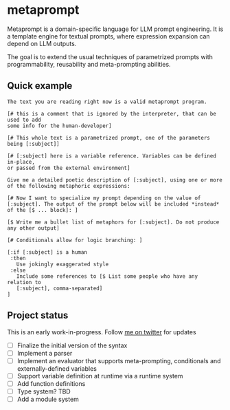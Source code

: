 # metaprompt

Metaprompt is a domain-specific language for LLM prompt engineering. It is a template engine for textual prompts, where expression expansion can depend on LLM outputs.

The goal is to extend the usual techniques of parametrized prompts with programmability, reusability and meta-prompting abilities.

## Quick example

```metaprompt
The text you are reading right now is a valid metaprompt program.

[# this is a comment that is ignored by the interpreter, that can be used to add
some info for the human-developer]

[# This whole text is a parametrized prompt, one of the parameters being [:subject]]

[# [:subject] here is a variable reference. Variables can be defined in-place,
or passed from the external environment]

Give me a detailed poetic description of [:subject], using one or more of the following metaphoric expressions:

[# Now I want to specialize my prompt depending on the value of [:subject]. The output of the prompt below will be included *instead* of the [$ ... block]: ]

[$ Write me a bullet list of metaphors for [:subject]. Do not produce any other output]

[# Conditionals allow for logic branching: ]

[:if [:subject] is a human
 :then
   Use jokingly exaggerated style
 :else
   Include some references to [$ List some people who have any relation to
   [:subject], comma-separated]
]
```

## Project status

This is an early work-in-progress. Follow [me on twitter](https://x.com/klntsky) for updates

- [ ] Finalize the initial version of the syntax
- [ ] Implement a parser
- [ ] Implement an evaluator that supports meta-prompting, conditionals and externally-defined variables
- [ ] Support variable definition at runtime via a runtime system
- [ ] Add function definitions
- [ ] Type system? TBD
- [ ] Add a module system
